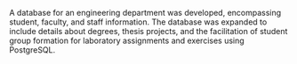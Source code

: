 A database for an engineering department was developed, encompassing student, faculty, and staff information. The database was expanded to include details about degrees, thesis projects, and the facilitation of student group formation for laboratory assignments and exercises using PostgreSQL.
